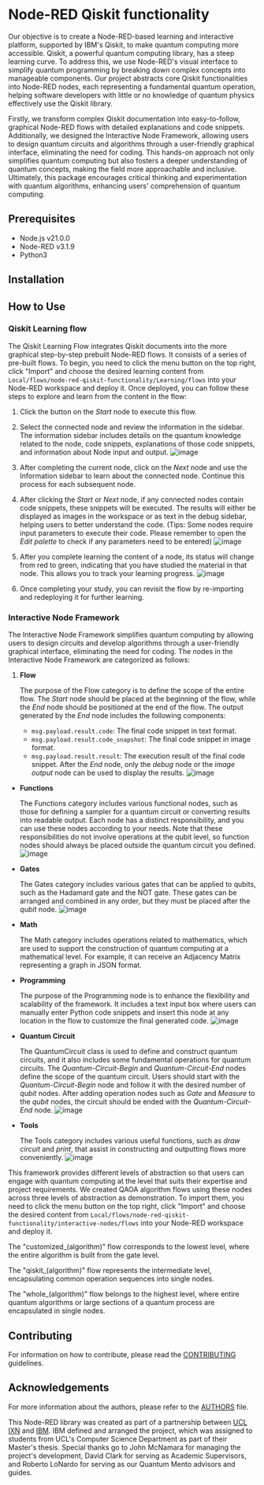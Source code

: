 # Node-RED Qiskit functionality
Our objective is to create a Node-RED-based learning and interactive platform, supported by IBM's Qiskit, to make quantum computing more accessible. Qiskit, a powerful quantum computing library, has a steep learning curve. To address this, we use Node-RED's visual interface to simplify quantum programming by breaking down complex concepts into manageable components. Our project abstracts core Qiskit functionalities into Node-RED nodes, each representing a fundamental quantum operation, helping software developers with little or no knowledge of quantum physics effectively use the Qiskit library.

Firstly, we transform complex Qiskit documentation into easy-to-follow, graphical Node-RED flows with detailed explanations and code snippets. Additionally, we designed the Interactive Node Framework, allowing users to design quantum circuits and algorithms through a user-friendly graphical interface, eliminating the need for coding. This hands-on approach not only simplifies quantum computing but also fosters a deeper understanding of quantum concepts, making the field more approachable and inclusive. Ultimately, this package encourages critical thinking and experimentation with quantum algorithms, enhancing users' comprehension of quantum computing.
## Prerequisites
- Node.js v21.0.0
- Node-RED v3.1.9
- Python3
## Installation
## How to Use
### Qiskit Learning flow
The Qiskit Learning Flow integrates Qiskit documents into the more graphical step-by-step prebuilt Node-RED flows. It consists of a series of pre-built flows. To begin, you need to click the menu button on the top right, click "Import" and choose the desired learning content from `Local/flows/node-red-qiskit-functionality/Learning/flows` into your Node-RED workspace and deploy it. Once deployed, you can follow these steps to explore and learn from the content in the flow:

1. Click the button on the _Start_ node to execute this flow.

2. Select the connected node and review the information in the sidebar. The information sidebar includes details on the quantum knowledge related to the node, code snippets, explanations of those code snippets, and information about Node input and output.
![image](./assets/Learning_flow_step2.jpg)

1. After completing the current node, click on the _Next_ node and use the Information sidebar to learn about the connected node. Continue this process for each subsequent node.

2. After clicking the _Start_ or _Next_ node, if any connected nodes contain code snippets, these snippets will be executed. The results will either be displayed as images in the workspace or as text in the debug sidebar, helping users to better understand the code. (Tips: Some nodes require input parameters to execute their code. Please remember to open the _Edit palette_ to check if any parameters need to be entered)
![image](./assets/Learning_flow_step4.jpg)

1. After you complete learning the content of a node, its status will change from red to green, indicating that you have studied the material in that node. This allows you to track your learning progress.
![image](./assets/Learning_flow_step5.jpg)

1. Once completing your study, you can revisit the flow by re-importing and redeploying it for further learning.

### Interactive Node Framework
The Interactive Node Framework simplifies quantum computing by allowing users to design circuits and develop algorithms through a user-friendly graphical interface, eliminating the need for coding. The nodes in the Interactive Node Framework are categorized as follows:
1. **Flow**

    The purpose of the Flow category is to define the scope of the entire flow. The _Start_ node should be placed at the beginning of the flow, while the _End_ node should be positioned at the end of the flow. The output generated by the _End_ node includes the following components:
    - `msg.payload.result.code`: The final code snippet in text format.
    - `msg.payload.result.code_snapshot`: The final code snippet in image format.
    - `msg.payload.result.result`: The execution result of the final code snippet.
    After the _End_ node, only the _debug_ node or the _image output_ node can be used to display the results.
    ![image](./assets/Interactive_flow.png)

- **Functions**

    The Functions category includes various functional nodes, such as those for defining a sampler for a quantum circuit or converting results into readable output. Each node has a distinct responsibility, and you can use these nodes according to your needs. Note that these responsibilities do not involve operations at the qubit level, so function nodes should always be placed outside the quantum circuit you defined.
    ![image](./assets/Interactive_functions.png)

- **Gates**

    The Gates category includes various gates that can be applied to qubits, such as the Hadamard gate and the NOT gate. These gates can be arranged and combined in any order, but they must be placed after the _qubit_ node.
    ![image](./assets/Interactive_gates.png)
    

- **Math**

    The Math category includes operations related to mathematics, which are used to support the construction of quantum computing at a mathematical level. For example, it can receive an Adjacency Matrix representing a graph in JSON format.

- **Programming**

    The purpose of the Programming node is to enhance the flexibility and scalability of the framework. It includes a text input box where users can manually enter Python code snippets and insert this node at any location in the flow to customize the final generated code.
    ![image](./assets/Interactive_programming.png)

- **Quantum Circuit**

    The QuantumCircuit class is used to define and construct quantum circuits, and it also includes some fundamental operations for quantum circuits. The _Quantum-Circuit-Begin_ and _Quantum-Circuit-End_ nodes define the scope of the quantum circuit. Users should start with the _Quantum-Circuit-Begin_ node and follow it with the desired number of _qubit_ nodes. After adding operation nodes such as _Gate_ and _Measure_ to the _qubit_ nodes, the circuit should be ended with the _Quantum-Circuit-End_ node.
    ![image](./assets/Interactive_quantum_circuit.png)

- **Tools**

    The Tools category includes various useful functions, such as _draw circuit_ and _print_, that assist in constructing and outputting flows more conveniently.
    ![image](./assets/Interactive_tools.png)

This framework provides different levels of abstraction so that users can engage with quantum computing at the level that suits their expertise and project requirements. We created QAOA algorithm flows using these nodes across three levels of abstraction as demonstration. To import them, you need to click the menu button on the top right, click "Import" and choose the desired content from `Local/flows/node-red-qiskit-functionality/interactive-nodes/flows` into your Node-RED workspace and deploy it.


The "customized_(algorithm)" flow corresponds to the lowest level, where the entire algorithm is built from the gate level. 


The "qiskit_(algorithm)" flow represents the intermediate level, encapsulating common operation sequences into single nodes. 

The "whole_(algorithm)" flow belongs to the highest level, where entire quantum algorithms or large sections of a quantum process are encapsulated in single nodes.

## Contributing
For information on how to contribute, please read the [CONTRIBUTING](./CONTRIBUTING.md) guidelines.

## Acknowledgements
For more information about the authors, please refer to the [AUTHORS](./AUTHORS) file.

This Node-RED library was created as part of a partnership between [UCL IXN](https://www.ucl.ac.uk/computer-science/collaborate/ucl-industry-exchange-network-ucl-ixn) and [IBM](https://www.ibm.com/uk-en). IBM defined and arranged the project, which was assigned to students from UCL's Computer Science Department as part of their Master's thesis.  Special thanks go to John McNamara for managing the project's development, David Clark for serving as Academic Supervisors, and Roberto LoNardo for serving as our Quantum Mento advisors and guides.

